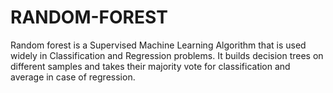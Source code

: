 # RANDOM-FOREST
Random forest is a Supervised Machine Learning Algorithm that is used widely in Classification and Regression problems. It builds decision trees on different samples and takes their majority vote for classification and average in case of regression.
